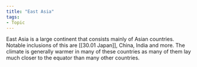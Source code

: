 ```yaml
---
title: "East Asia"
tags:
- Topic
---
```


East Asia is a large continent that consists mainly of Asian countries. Notable inclusions of this are [[30.01 Japan]], China, India and more. The climate is generally warmer in many of these countries as many of them lay much closer to the equator than many other countries.